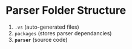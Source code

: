 # Parser Folder Structure
1. ```.vs``` (auto-generated files)
2. ```packages``` (stores parser dependancies)
3. __```parser```__ (source code)
